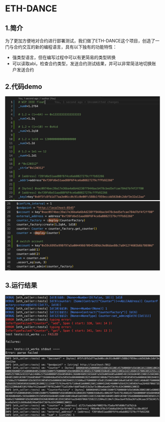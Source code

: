# ETH-DANCE

## 1.简介

为了更加方便地对合约进行部署测试，我们做了ETH-DANCE这个项目，创造了一门与合约交互的新的编程语言，具有以下独有的功能特性：
* 强类型语言，但在编写过程中可以有更简易的类型转换
* 可以读取abi，检查合约类型，发送合约测试结果，并可以非常简洁地切换账户发送合约

## 2.代码demo

![测试代码](images/image1.jpeg )
![测试代码](images/image2.jpeg )

## 3.运行结果

![测试代码](images/image3.jpeg )
![测试代码](images/image4.jpeg )
